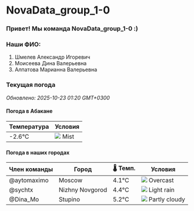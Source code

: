 # NovaData_group_1-0
### Привет! Мы команда NovaData_group_1-0 :)

### Наши ФИО:
1. Шмелев Александр Игоревич
2. Моисеева Дина Валерьевна
3. Алпатова Марианна Валерьевна

### Текущая погода
<!-- WEATHER:START -->
_Обновлено: 2025-10-23 01:20 GMT+0300_

#### Погода в Абакане

| Температура | Условия |
|-------------|----------|
| -2.6°C     | ![](https://cdn.weatherapi.com/weather/64x64/night/143.png) Mist |

#### Погода в наших городах

| Член команды  | Город               | 🌡️ Темп.  | Условия          |
|---------------|---------------------|-----------|--------------------|
| @aytomaximo    | Moscow              |    4.1°C | ![](https://cdn.weatherapi.com/weather/64x64/night/122.png) Overcast     |
| @sychtx        | Nizhny Novgorod     |    4.4°C | ![](https://cdn.weatherapi.com/weather/64x64/night/296.png) Light rain   |
| @Dina_Mo       | Stupino             |    5.2°C | ![](https://cdn.weatherapi.com/weather/64x64/night/116.png) Partly cloudy |

<!-- WEATHER:END -->

